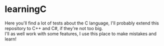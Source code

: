# learningC
Here you'll find a lot of tests about the C language, I'll probably extend this repository to C++ and C#, if they're not too big.
<br>
I'll as well work with some features, I use this place to make mistakes and learn!
